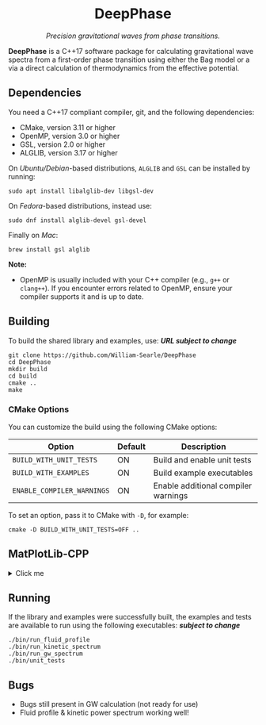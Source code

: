 <h1 align="center">
DeepPhase
</h1>

<div align="center">
<i>Precision gravitational waves from phase transitions.</i>
</div>

**DeepPhase** is a C++17 software package for calculating gravitational wave spectra from a first-order phase transition using either the Bag model or a via a direct calculation of thermodynamics from the effective potential.

## Dependencies

You need a C++17 compliant compiler, git, and the following dependencies:
* CMake, version 3.11 or higher
* OpenMP, version 3.0 or higher
* GSL, version 2.0 or higher
* ALGLIB, version 3.17 or higher

On *Ubuntu/Debian*-based distributions, `ALGLIB` and `GSL` can be installed by running:

    sudo apt install libalglib-dev libgsl-dev

On *Fedora*-based distributions, instead use:

    sudo dnf install alglib-devel gsl-devel

Finally on *Mac*:

    brew install gsl alglib


**Note:**
- OpenMP is usually included with your C++ compiler (e.g., `g++` or `clang++`). If you encounter errors related to OpenMP, ensure your compiler supports it and is up to date.


## Building
To build the shared library and examples, use: ***URL subject to change***

    git clone https://github.com/William-Searle/DeepPhase
    cd DeepPhase
    mkdir build
    cd build
    cmake ..
    make


### CMake Options

You can customize the build using the following CMake options:

| Option                    | Default | Description                                      |
|---------------------------|---------|--------------------------------------------------|
| `BUILD_WITH_UNIT_TESTS`   | ON      | Build and enable unit tests                      |
| `BUILD_WITH_EXAMPLES`     | ON      | Build example executables                        |
| `ENABLE_COMPILER_WARNINGS`| ON      | Enable additional compiler warnings              |

To set an option, pass it to CMake with `-D`, for example:

    cmake -D BUILD_WITH_UNIT_TESTS=OFF ..


## MatPlotLib-CPP
<details>
<summary>Click me</summary>

`DeepPhase` includes optional plotting functionality by utilizing the `matplotlib-cpp` library. To enable these features:

1. Download the [`matplotlibcpp.h`](https://github.com/lava/matplotlib-cpp/blob/master/matplotlibcpp.h) header file from the [matplotlib-cpp repository](https://github.com/lava/matplotlib-cpp).
2. Place it in the `DeepPhase/include/` directory, so the file structure is:

   ```
   DeepPhase/include/matplotlibcpp.h
   ```

3. Run `cmake ..` in your `build` directory. During the build process, you should see the message:

   ```
   -- Matplotlib header found. Plotting functionality will be enabled.
   ```

This indicates that all optional plotting methods have been successfully compiled.

> **Note:** The current version of `matplotlib-cpp` requires `numpy` version **less than 2.0.0** (`v<2.x.x`).

</details>

## Running
If the library and examples were successfully built, the examples and tests are available to run using the following executables: ***subject to change***

    ./bin/run_fluid_profile
    ./bin/run_kinetic_spectrum
    ./bin/run_gw_spectrum
    ./bin/unit_tests

## Bugs
* Bugs still present in GW calculation (not ready for use)
* Fluid profile & kinetic power spectrum working well!

